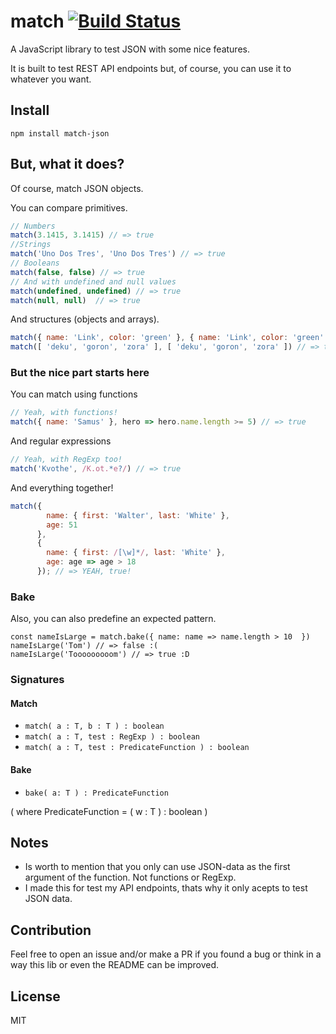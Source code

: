 # match [![Build Status](https://travis-ci.org/ozkxr/match.svg?branch=master)](https://travis-ci.org/ozkxr/match) #

A JavaScript library to test JSON with some nice features.

It is built to test REST API endpoints but, of course, you can use it to whatever you want.

## Install ##
```
npm install match-json
```

## But, what it does? ##

Of course, match JSON objects.

You can compare primitives.

```javascript
// Numbers
match(3.1415, 3.1415) // => true
//Strings
match('Uno Dos Tres', 'Uno Dos Tres') // => true
// Booleans
match(false, false) // => true
// And with undefined and null values
match(undefined, undefined) // => true
match(null, null)  // => true
```
And structures (objects and arrays).

```javascript
match({ name: 'Link', color: 'green' }, { name: 'Link', color: 'green' }) // => true
match([ 'deku', 'goron', 'zora' ], [ 'deku', 'goron', 'zora' ]) // => true
```

### But the nice part starts here ###

You can match using functions

```javascript
// Yeah, with functions!
match({ name: 'Samus' }, hero => hero.name.length >= 5) // => true
```

And regular expressions

```javascript
// Yeah, with RegExp too!
match('Kvothe', /K.ot.*e?/) // => true
```

And everything together!

```javascript
match({
        name: { first: 'Walter', last: 'White' },
        age: 51
      },
      {
        name: { first: /[\w]*/, last: 'White' },
        age: age => age > 18
      }); // => YEAH, true!
```

### Bake ###

Also, you can also predefine an expected pattern.

```
const nameIsLarge = match.bake({ name: name => name.length > 10  })
nameIsLarge('Tom') // => false :(
nameIsLarge('Tooooooooom') // => true :D
```

### Signatures ###

#### Match ####

* `match( a : T, b : T ) : boolean`
* `match( a : T, test : RegExp ) : boolean`
* `match( a : T, test : PredicateFunction ) : boolean`

#### Bake ####

* `bake( a: T ) : PredicateFunction`

( where PredicateFunction = ( w : T ) : boolean )

## Notes ##

* Is worth to mention that you only can use JSON-data as the first argument
of the function. Not functions or RegExp.
* I made this for test my API endpoints, thats why it only acepts to test JSON data.

## Contribution ##

Feel free to open an issue and/or make a PR if you found a bug or think in a way this lib or even the README can be improved.

## License ##

MIT
